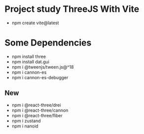 # Project study ThreeJS With Vite
* npm create vite@latest

# Some Dependencies
* npm install three
* npm install dat.gui
* npm i @tweenjs/tween.js@^18
* npm i cannon-es
* npm i cannon-es-debugger

## New
* npm i @react-three/drei
* npm i @react-three/cannon
* npm i @react-three/fiber
* npm i zustand
* npm i nanoid